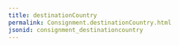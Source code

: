 ```yaml
---
title: destinationCountry
permalink: Consignment.destinationCountry.html
jsonid: consignment_destinationcountry
---
```

